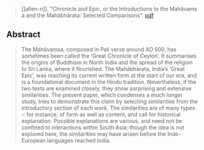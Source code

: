 > [[allen-n]]. "Chronicle and Epic, or the Introductions to the Mahâvamṣ a and the Mahâbhârata: Selected Comparisons". [pdf](allen-n2019-chronicle.pdf)

## Abstract
> The Mahāvaṃsa, composed in Pali verse around AD 500, has sometimes been called the ‘Great Chronicle of Ceylon’. It summarises the origins of Buddhism in North India and the spread of the religion to Sri Lanka, where it flourished. The Mahābhārata, India’s ‘Great Epic’, was reaching its current written form at the start of our era, and is a foundational document in the Hindu tradition. Nevertheless, if the two texts are examined closely, they show surprising and extensive similarities. The present paper, which condenses a much longer study, tries to demonstrate this claim by selecting similarities from the introductory section of each work. The similarities are of many types ‒ for instance, of form as well as content, and call for historical explanation. Possible explanations are various, and need not be confined to interactions within South Asia; though the idea is not explored here, the similarities may have arisen before the Indo-European languages reached India.
